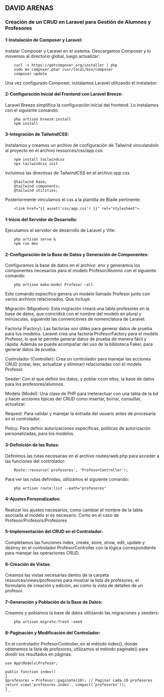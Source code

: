 ## DAVID ARENAS

### Creación de un CRUD en Laravel para Gestión de Alumnos y Profesores

#### 1-Instalación de Composer y Laravel:

Instalar Composer y Laravel en el sistema. Descargamos Composer y lo movemos al directorio global, luego actualizar:

````
    curl -s https://getcomposer.org/installer | php
    sudo mv composer.phar /usr/local/bin/composer
    composer update
````

Una vez configurado Composer, instalamos Laravel utilizando el instalador:

#### 2-Configuración inicial del Frontend con Laravel Breeze:

Laravel Breeze simplifica la configuración inicial del frontend. Lo instalamos con el siguiente comando:
````
    php artisan breeze:install
    npm install
````
#### 3-Integración de TailwindCSS:

Instalamos y creamos un archivo de configuración de Tailwind vinculandolo al proyecto en el archivo resources/css/app.css:
````
    npm install tailwindcss 
    npx tailwindcss init
````
Incluimos las directivas de TailwindCSS en el archivo app.css
````
    @tailwind base;
    @tailwind components;
    @tailwind utilities;
````
Posteriormente vinculamos el css a la plantilla de Blade pertinente:
````
    <link href="{{ asset('css/app.css') }}" rel="stylesheet"> 
````

#### 1-Inicio del Servidor de Desarrollo:

Ejecutamos el servidor de desarrollo de Laravel y Vite:
````
    php artisan serve &
    npm run dev
````
#### 2-Configuración de la Base de Datos y Generación de Componentes:

Configuramos la base de datos en el archivo .env y generamos los componentes necesarios para el modelo Profesor/Alumno con el siguiente comando:
````
    php artisan make:model Profesor –all
````

Este comando específico genera un modelo llamado Profesor
junto con varios archivos relacionados. Que incluye:

Migración (Migration): Esta migración creará una tabla profesores en la base de datos, que coincidirá con el nombre del modelo en plural y minúsculas, siguiendo las convenciones de nomenclatura de Laravel.

Factoría (Factory): Las factorías son útiles para generar datos de prueba para tus modelos. Laravel crea una factoría ProfesorFactory para el modelo Profesor, lo que te permite generar datos de prueba de manera fácil y rápida.
Además se puede acompañar del uso de la biblioteca Faker, para generar datos de prueba.

Controlador (Controller): Crea un controlador para manejar las acciones CRUD (crear, leer, actualizar y eliminar) relacionadas con el modelo Profesor.

Seeder: Con el que definir los datos, y poblar ccon ellos, la base de datos para los profesores/alumnos.

Modelo (Model): Una clase de PHP para ineteractuar con una tabla de la bd y hacer acciones típicas del CRUD como insertar, borrar, consultar, actualizar.

Request: Para validar y manejar la entrada del usuario antes de procesarla en el controlador.

Policy: Para definir autorizaciones específicas, políticas de autorización personalizadas, para los modelos.

#### 3-Definición de las Rutas:

Definimos las rutas necesarias en el archivo routes/web.php para acceder a las funciones del controlador:
````
    Route::resource('profesores', 'ProfesorController');
````
Para ver las rutas definidas, utilizamos el siguiente comando:
````
    php artisan route:list --path="profesores"
````
#### 4-Ajustes Personalizados:
Realizar los ajustes necesarios, como cambiar el nombre de la tabla asociada al modelo si es necesario. Como en el caso de Profesor/Profesors/Profesores

#### 5-Implementación del CRUD en el Controlador:

Completamos las funciones index, create, store, show, edit, update y destroy en el controlador ProfesorController con la lógica correspondiente para manejar las operaciones CRUD.

#### 6-Creación de Vistas:
Creamos las vistas necesarias dentro de la carpeta resources/views/profesores para mostrar la lista de profesores, el formulario de creación y edición, así como la vista de detalles de un profesor.

#### 7-Generación y Población de la Base de Datos:
Creamos y poblamos la base de datos utilizando las migraciones y seeders:
````
    php artisan migrate:fresh –seed
````
#### 8-Paginación y Modificación del Controlador: 
En el controlador ProfesorController, en el método index(), donde obtenemos la lista de profesores, utilizamos el método paginate() para dividir los resultados en páginas:
````
use App\Models\Profesor;

public function index()
{
$profesores = Profesor::paginate(10); // Paginar cada 10 profesores
return view('profesores.index', compact('profesores'));
}
```

